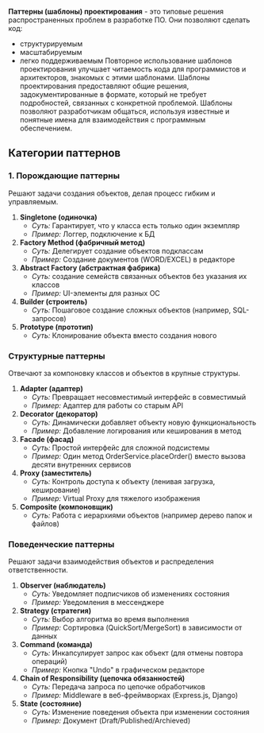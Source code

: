 **Паттерны (шаблоны) проектирования** - это типовые решения распространенных проблем в разработке ПО. Они позволяют сделать код:
- структурируемым
- масштабируемым
- легко поддерживаемым
Повторное использование шаблонов проектирования  улучшает читаемость кода для программистов и архитекторов, знакомых с этими шаблонами. Шаблоны проектирования предоставляют общие решения, задокументированные в формате, который не требует подробностей, связанных с конкретной проблемой. Шаблоны позволяют разработчикам общаться, используя известные и понятные имена для взаимодействия с программным обеспечением.
## Категории паттернов
### 1. Порождающие паттерны
Решают задачи создания объектов, делая процесс гибким и управляемым.
1. **Singletone (одиночка)**
	- *Суть:* Гарантирует, что у класса есть только один экземпляр
	- *Пример:* Логгер, подключение к БД
2. **Factory Method (фабричный метод)**
	- *Суть:* Делегирует создание объектов подклассам
	- *Пример:* Создание документов (WORD/EXCEL) в редакторе
3. **Abstract Factory (абстрактная фабрика)**
	- *Суть:* создание семейств связанных объектов без указания их классов
	- *Пример:* UI-элементы для разных ОС
4. **Builder (строитель)**
	- *Суть:* Пошаговое создание сложных объектов (например, SQL-запросов)
5. **Prototype (прототип)**
	- *Суть:* Клонирование объекта вместо создания нового
### Структурные паттерны
Отвечают за компоновку классов и объектов в крупные структуры.
1. **Adapter (адаптер)**
	- *Суть:* Превращает несовместимый интерфейс в совместимый
	- *Пример:* Адаптер для работы со старым API
2. **Decorator (декоратор)**
	- *Суть:* Динамически добавляет объекту новую функциональность
	- *Пример:* Добавление логирования или кеширования в метод
3. **Facade (фасад)**
	- *Суть:* Простой интерфейс для сложной подсистемы
	- *Пример:* Один метод OrderService.placeOrder() вместо вызова десяти внутренних сервисов
4. **Proxy (заместитель)**
	- *Суть:* Контроль доступа к объекту (ленивая загрузка, кеширование)
	- *Пример:* Virtual Proxy для тяжелого изображения
5. **Composite (компоновщик)**
	- *Суть:* Работа с иерархиями объектов (например дерево папок и файлов)
### Поведенческие паттерны
Решают задачи взаимодействия объектов и распределения ответственности.
1. **Observer (наблюдатель)**
	- *Суть:* Уведомляет подписчиков об изменениях состояния
	- *Пример:* Уведомления в мессенджере
2. **Strategy (стратегия)**
	- *Суть:* Выбор алгоритма во время выполнения
	- *Пример:* Сортировка (QuickSort/MergeSort) в зависимости от данных
3. **Command (команда)**
	- *Суть:* Инкапсулирует запрос как объект (для отмены повтора операций)
	- *Пример:* Кнопка "Undo" в графическом редакторе
4. **Chain of Responsibility (цепочка обязанностей)**
	- *Суть:* Передача запроса по цепочке обработчиков
	- *Пример:* Middleware в веб-фреймворках (Express.js, Django)
5. **State (состояние)**
	- *Суть:* Изменение поведения объекта при изменении состояния
	- *Пример:* Документ (Draft/Published/Archieved)
